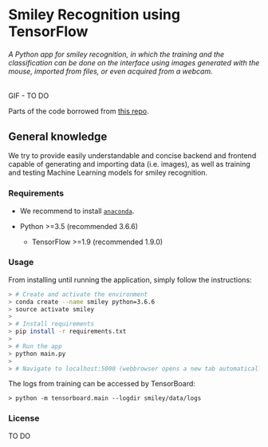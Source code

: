 # Smiley Recognition using TensorFlow #

###### A Python app for smiley recognition, in which the training and the classification can be done on the interface using images generated with the mouse, imported from files, or even acquired from a webcam.

GIF - TO DO

Parts of the code borrowed from [this repo](https://github.com/sugyan/tensorflow-mnist).

## General knowledge

We try to provide easily understandable and concise backend and frontend capable of generating and importing data (i.e. images), as well as training and testing Machine Learning models for smiley recognition.

### Requirements ###

- We recommend to install [`anaconda`](https://docs.anaconda.com/anaconda/install/).

- Python >=3.5 (recommended 3.6.6)
  - TensorFlow >=1.9 (recommended 1.9.0)

### Usage ###

From installing until running the application, simply follow the instructions:

```bash
> # Create and activate the environment
> conda create --name smiley python=3.6.6
> source activate smiley
>
> # Install requirements
> pip install -r requirements.txt
> 
> # Run the app
> python main.py
> 
> # Navigate to localhost:5000 (webbrowser opens a new tab automatically)
```

The logs from training can be accessed by TensorBoard:

    > python -m tensorboard.main --logdir smiley/data/logs

### License ###

TO DO